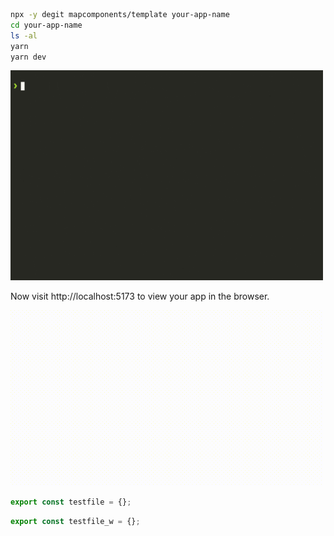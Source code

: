 


<!--@abc: exec() -->
```bash
npx -y degit mapcomponents/template your-app-name
cd your-app-name
ls -al
yarn
yarn dev
```
<img src="./assets/testfile_0.gif" alt="drawing" width="500"/>

Now visit http://localhost:5173 to view your app in the browser.

<img src="./assets/testfile_1.gif" alt="drawing" width="500"/>

<!--@abc: browse({"url":"http://localhost:5173", "service_command": "cd /app/your-app-name && yarn dev"}) -->


<!--@abc: create({"path":"your-app-name/src/testfile.ts"}) -->
```typescript
export const testfile = {};
```

<!--@abc: update({"path":"src/testfile.ts"}) -->
```typescript
export const testfile_w = {};
```